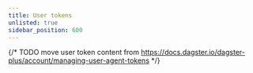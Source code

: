 ```yaml
---
title: User tokens
unlisted: true
sidebar_position: 600
---
```


{/* TODO move user token content from https://docs.dagster.io/dagster-plus/account/managing-user-agent-tokens */}